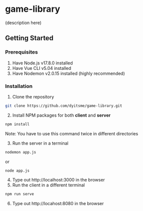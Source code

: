 # game-library

(description here)

## Getting Started

### Prerequisites

1. Have Node.js v17.8.0 installed
2. Have Vue CLI v5.04 installed
3. Have Nodemon v2.0.15 installed (highly recommended)

### Installation

1. Clone the repository

``` sh
git clone https://github.com/dyitsme/game-library.git
```

2. Install NPM packages for both **client** and **server**

``` sh
npm install
```
Note: You have to use this command twice in different directories

3. Run the server in a terminal
``` sh
nodemon app.js
```
or
``` sh
node app.js
```

4. Type out http://localhost:3000 in the browser
5. Run the client in a different terminal
``` sh
npm run serve
```
6. Type out http://locahost:8080 in the browser
